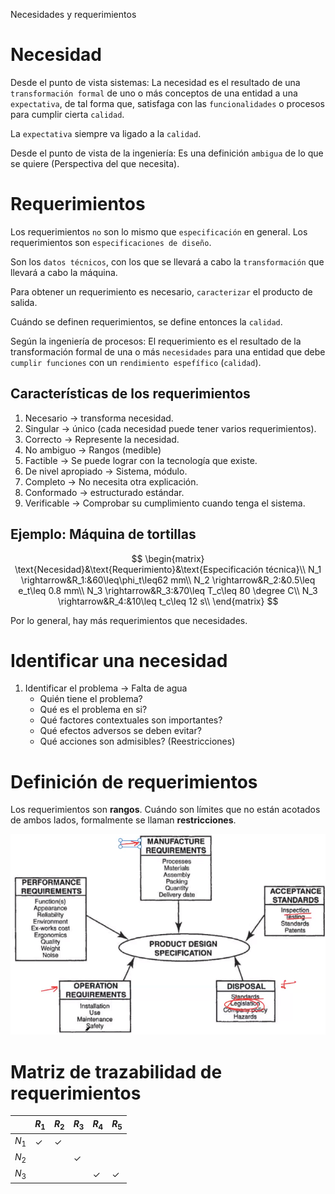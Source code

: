 Necesidades y requerimientos

# Necesidad
Desde el punto de vista sistemas:
La necesidad es el resultado de una `transformación formal` de uno o más conceptos de una entidad a una `expectativa`, de tal forma que, satisfaga con las `funcionalidades` o procesos para cumplir cierta `calidad`.

La `expectativa` siempre va ligado a la `calidad`.

Desde el punto de vista de la ingeniería:
Es una definición `ambigua` de lo que se quiere (Perspectiva del que necesita).

# Requerimientos
Los requerimientos `no` son lo mismo que `especificación` en general. Los requerimientos son `especificaciones de diseño`.

Son los `datos técnicos`, con los que se llevará a cabo la `transformación` que llevará a cabo la máquina.

Para obtener un requerimiento es necesario, `caracterizar` el producto de salida.

Cuándo se definen requerimientos, se define entonces la `calidad`.

Según la ingeniería de procesos:
El requerimiento es el resultado de la transformación formal de una o más `necesidades` para una entidad que debe `cumplir funciones` con un `rendimiento espefífico` (`calidad`).

## Características de los requerimientos
1. Necesario $\rightarrow$ transforma necesidad.
2. Singular $\rightarrow$ único (cada necesidad puede tener varios requerimientos).
3. Correcto $\rightarrow$ Represente la necesidad.
4. No ambiguo $\rightarrow$ Rangos (medible)
5. Factible $\rightarrow$ Se puede lograr con la tecnología que existe.
6. De nivel apropiado $\rightarrow$ Sistema, módulo.
7. Completo $\rightarrow$ No necesita otra explicación.
8. Conformado $\rightarrow$ estructurado estándar.
9. Verificable $\rightarrow$ Comprobar su cumplimiento cuando tenga el sistema.

## Ejemplo: Máquina de tortillas

$$
\begin{matrix}
\text{Necesidad}&\text{Requerimiento}&\text{Especificación técnica}\\
N_1 \rightarrow&R_1:&60\leq\phi_t\leq62 mm\\
N_2 \rightarrow&R_2:&0.5\leq e_t\leq 0.8 mm\\
N_3 \rightarrow&R_3:&70\leq T_c\leq 80 \degree C\\
N_3 \rightarrow&R_4:&10\leq t_c\leq 12 s\\
\end{matrix}
$$


Por lo general, hay más requerimientos que necesidades.

# Identificar una necesidad
1. Identificar el problema $\rightarrow$ Falta de agua
	* Quién tiene el problema?
	* Qué es el problema en si?
	* Qué factores contextuales son importantes?
	* Qué efectos adversos se deben evitar?
	* Qué acciones son admisibles? (Reestricciones)

# Definición de requerimientos
Los requerimientos son **rangos**. Cuándo son límites que no están acotados de ambos lados, formalmente se llaman **restricciones**.

![6534f1decfe17a0bb04d2f252f5a6459.png](../../img/dafa183031814cf7a9d450e832af2d8a.png)

# Matriz de trazabilidad de requerimientos
||$R_1$|$R_2$|$R_3$|$R_4$|$R_5$|
|-|-|-|-|-|-|
|$N_1$|$\checkmark$|$\checkmark$||||
|$N_2$|||$\checkmark$|||
|$N_3$||||$\checkmark$|$\checkmark$|
